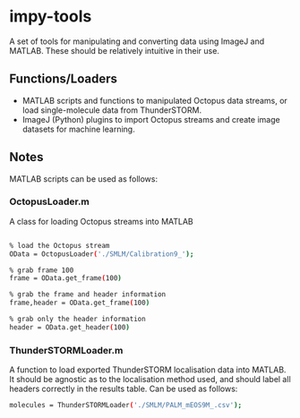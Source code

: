 # impy-tools

A set of tools for manipulating and converting data using ImageJ and MATLAB. These should be relatively
intuitive in their use.

## Functions/Loaders

+ MATLAB scripts and functions to manipulated Octopus data streams, or load single-molecule data from ThunderSTORM.
+ ImageJ (Python) plugins to import Octopus streams and create image datasets for machine learning.

## Notes

MATLAB scripts can be used as follows:

### OctopusLoader.m
A class for loading Octopus streams into MATLAB

```sh

% load the Octopus stream
OData = OctopusLoader('./SMLM/Calibration9_');

% grab frame 100
frame = OData.get_frame(100)

% grab the frame and header information
frame,header = OData.get_frame(100)

% grab only the header information
header = OData.get_header(100)
```

### ThunderSTORMLoader.m

A function to load exported ThunderSTORM localisation data into MATLAB. It should be agnostic as to the localisation 
method used, and should label all headers correctly in the results table. Can be used as follows:

```sh
molecules = ThunderSTORMLoader('./SMLM/PALM_mEOS9M_.csv');
```
